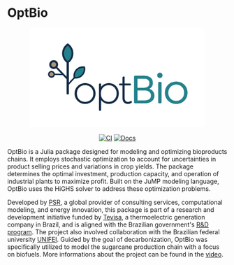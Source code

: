 # OptBio

<div align="center">

<a href="/docs/src/assets/">
    <img src="/docs/src/assets/logo_with_name.png" width=400px alt="OptBio" />
</a>

[![CI](https://github.com/psrenergy/OptBio/actions/workflows/ci.yml/badge.svg?branch=master)](https://github.com/psrenergy/OptBio/actions/workflows/ci.yml)
[![Docs](https://img.shields.io/badge/docs-dev-blue.svg)](https://psrenergy.github.io/OptBio/OptBio/dev)

</div>

OptBio is a Julia package designed for modeling and optimizing bioproducts chains. It employs stochastic optimization to account for uncertainties in product selling prices and variations in crop yields. The package determines the optimal investment, production capacity, and operation of industrial plants to maximize profit. Built on the JuMP modeling language, OptBio uses the HiGHS solver to address these optimization problems.

Developed by [PSR](https://www.psr-inc.com/en/), a global provider of consulting services, computational modeling, and energy innovation, this package is part of a research and development initiative funded by [Tevisa](https://tevisa.com.br/), a thermoelectric generation company in Brazil, and is aligned with the Brazilian government's [R&D program](https://www.gov.br/aneel/pt-br/assuntos/programa-de-pesquisa-desenvolvimento-e-inovacao). The project also involved collaboration with the Brazilian federal university [UNIFEI](https://unifei.edu.br/). Guided by the goal of decarbonization, OptBio was specifically utilized to model the sugarcane production chain with a focus on biofuels. More informations about the project can be found in the [video](https://www.youtube.com/watch?v=Obb-jGBMuLg).